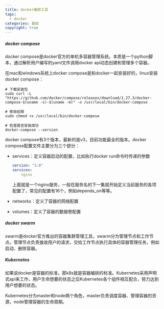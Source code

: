 ```yaml
---
title: docker编排工具
tags:
  - docker
categories: 基础
copyright: true
---
```


##### docker compose

docker compose是docker官方的单机多容器管理系统。本质是一个python脚本，通过解析用户编写的yaml文件调用docker api动态创建和管理多个容器。

在mac和windows系统上docker compose是和docker一起安装好的，linux安装docker compose：

```shell
# 下载安装包
sudo curl -L "https://github.com/docker/compose/releases/download/1.27.3/docker-compose-$(uname -s)-$(uname -m)" -o /usr/local/bin/docker-compose

# 修改权限
sudo chmod +x /usr/local/bin/docker-compose

# 检查是否安装成功
docker-compose --version
```

docker compose有3个版本，最新的是v3，目前功能最全的版本。docker compose配置文件主要分为三个部分：

*   services：定义容器启动的配置，比如执行docker run命令时传递的参数

    ```yaml
    version: "3.8"
    services:
    	nginx
    ```

    上面就是一个nginx服务，一般在服务名的下一集就开始定义当前服务的各项配置了，常见的配置有16个，例如depends_on等等。

*   networks：定义了容器的网络配置

*   volumes：定义了容器的数据卷配置

##### docker swarm

swarm是docker官方推出的容器集群管理工具，swarm分为管理节点和工作节点。管理节点负责接收用户的请求，交给工作节点执行具体的容器管理任务，例如启动、删除容器。

##### Kubernetes

如果说docker是容器的标准，那k8s就是容器编排的标准。Kubernetes采用声明式api来工作，用户生命想要的状态之后Kubernetes各个组件相互配合，努力达到用户想要的状态。

Kubernetes分为master和node两个角色，master负责调度容器、管理容器的资源，node管理容器的生命周期。
